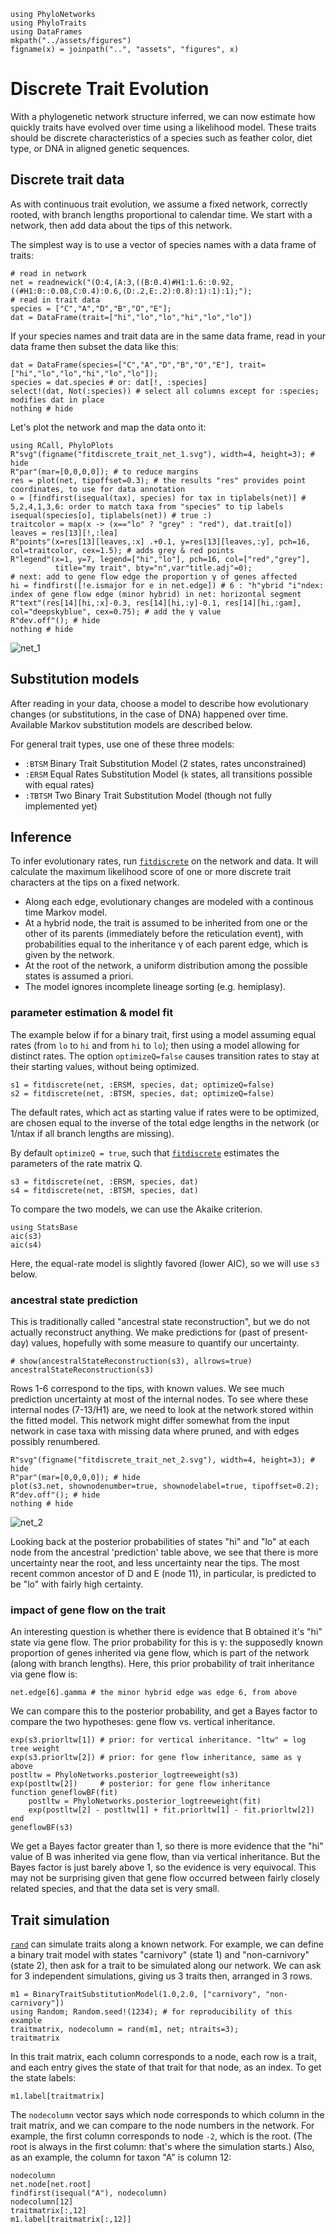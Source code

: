 ```@setup fitdiscrete_trait
using PhyloNetworks
using PhyloTraits
using DataFrames
mkpath("../assets/figures")
figname(x) = joinpath("..", "assets", "figures", x)
```

# Discrete Trait Evolution

With a phylogenetic network structure inferred, we can now estimate how quickly traits
have evolved over time using a likelihood model. These traits should be discrete
characteristics of a species such as feather color, diet type,
or DNA in aligned genetic sequences.

## Discrete trait data

As with continuous trait evolution, we assume a fixed network, correctly rooted,
with branch lengths proportional to calendar time. We start with a network, then
add data about the tips of this network.

The simplest way is to use a vector of species names with a data frame of traits:

```@repl fitdiscrete_trait
# read in network
net = readnewick("(O:4,(A:3,((B:0.4)#H1:1.6::0.92,((#H1:0::0.08,C:0.4):0.6,(D:.2,E:.2):0.8):1):1):1);");
# read in trait data
species = ["C","A","D","B","O","E"];
dat = DataFrame(trait=["hi","lo","lo","hi","lo","lo"])
```

If your species names and trait data are in the same data frame,
read in your data frame then subset the data like this:
```@example fitdiscrete_trait
dat = DataFrame(species=["C","A","D","B","O","E"], trait=["hi","lo","lo","hi","lo","lo"]);
species = dat.species # or: dat[!, :species]
select!(dat, Not(:species)) # select all columns except for :species; modifies dat in place
nothing # hide
```

Let's plot the network and map the data onto it:

```@example fitdiscrete_trait
using RCall, PhyloPlots
R"svg"(figname("fitdiscrete_trait_net_1.svg"), width=4, height=3); # hide
R"par"(mar=[0,0,0,0]); # to reduce margins
res = plot(net, tipoffset=0.3); # the results "res" provides point coordinates, to use for data annotation
o = [findfirst(isequal(tax), species) for tax in tiplabels(net)] # 5,2,4,1,3,6: order to match taxa from "species" to tip labels
isequal(species[o], tiplabels(net)) # true :)
traitcolor = map(x -> (x=="lo" ? "grey" : "red"), dat.trait[o])
leaves = res[13][!,:lea]
R"points"(x=res[13][leaves,:x] .+0.1, y=res[13][leaves,:y], pch=16, col=traitcolor, cex=1.5); # adds grey & red points
R"legend"(x=1, y=7, legend=["hi","lo"], pch=16, col=["red","grey"],
          title="my trait", bty="n",var"title.adj"=0);
# next: add to gene flow edge the proportion γ of genes affected
hi = findfirst([!e.ismajor for e in net.edge]) # 6 : "h"ybrid "i"ndex: index of gene flow edge (minor hybrid) in net: horizontal segment
R"text"(res[14][hi,:x]-0.3, res[14][hi,:y]-0.1, res[14][hi,:gam], col="deepskyblue", cex=0.75); # add the γ value
R"dev.off"(); # hide
nothing # hide
```

![net_1](../assets/figures/fitdiscrete_trait_net_1.svg)

## Substitution models

After reading in your data, choose a model to describe how evolutionary changes
(or substitutions, in the case of DNA) happened over time.
Available Markov substitution models are described below.

For general trait types, use one of these three models:
- `:BTSM` Binary Trait Substitution Model (2 states, rates unconstrained)
- `:ERSM` Equal Rates Substitution Model
  (`k` states, all transitions possible with equal rates)
- `:TBTSM` Two Binary Trait Substitution Model (though not fully implemented yet)


## Inference

To infer evolutionary rates, run [`fitdiscrete`](@ref) on the network and data.
It will calculate the maximum likelihood score
of one or more discrete trait characters at the tips
on a fixed network.

- Along each edge, evolutionary changes are modeled with a
  continous time Markov model.
- At a hybrid node, the trait is assumed to be inherited from one or the other
  of its parents (immediately before the reticulation event),
  with probabilities equal to the inheritance γ of each parent edge,
  which is given by the network.
- At the root of the network, a uniform distribution among the possible
  states is assumed a priori.
- The model ignores incomplete lineage sorting (e.g. hemiplasy).

### parameter estimation & model fit

The example below if for a binary trait, first using a model assuming
equal rates (from `lo` to `hi` and from `hi` to `lo`);
then using a model allowing for distinct rates.
The option `optimizeQ=false` causes transition rates
to stay at their starting values, without being optimized.

```@repl fitdiscrete_trait
s1 = fitdiscrete(net, :ERSM, species, dat; optimizeQ=false)
s2 = fitdiscrete(net, :BTSM, species, dat; optimizeQ=false)
```
The default rates, which act as starting value if rates were to be optimized,
are chosen equal to the inverse of the total edge lengths
in the network (or 1/ntax if all branch lengths are missing).

By default `optimizeQ = true`, such that [`fitdiscrete`](@ref)
estimates the parameters of the rate matrix Q.

```@repl fitdiscrete_trait
s3 = fitdiscrete(net, :ERSM, species, dat)
s4 = fitdiscrete(net, :BTSM, species, dat)
```

To compare the two models, we can use the Akaike criterion.
```@repl fitdiscrete_trait
using StatsBase
aic(s3)
aic(s4)
```
Here, the equal-rate model is slightly favored (lower AIC),
so we will use `s3` below.

### ancestral state prediction

This is traditionally called "ancestral state reconstruction",
but we do not actually reconstruct anything.
We make predictions for (past of present-day) values,
hopefully with some measure to quantify our uncertainty.

```@repl fitdiscrete_trait
# show(ancestralStateReconstruction(s3), allrows=true)
ancestralStateReconstruction(s3)
```
Rows 1-6 correspond to the tips, with known values.
We see much prediction uncertainty at most of the internal nodes.
To see where these internal nodes (7-13/H1) are, we need to look
at the network stored within the fitted model.
This network might differ somewhat from the input network in case
taxa with missing data where pruned, and with edges possibly renumbered.

```@example fitdiscrete_trait
R"svg"(figname("fitdiscrete_trait_net_2.svg"), width=4, height=3); # hide
R"par"(mar=[0,0,0,0]); # hide
plot(s3.net, shownodenumber=true, shownodelabel=true, tipoffset=0.2);
R"dev.off"(); # hide
nothing # hide
```

![net_2](../assets/figures/fitdiscrete_trait_net_2.svg)

Looking back at the posterior probabilities of states "hi" and "lo"
at each node from the ancestral 'prediction' table above,
we see that there is more uncertainty near the root, and
less uncertainty near the tips.
The most recent common ancestor of D and E (node 11),
in particular, is predicted to be "lo" with fairly high certainty.

### impact of gene flow on the trait

An interesting question is whether there is evidence that B obtained
it's "hi" state via gene flow. The prior probability for this is γ:
the supposedly known proportion of genes inherited via gene flow,
which is part of the network (along with branch lengths).
Here, this prior probability of trait inheritance via gene flow is:

```@repl fitdiscrete_trait
net.edge[6].gamma # the minor hybrid edge was edge 6, from above
```

We can compare this to the posterior probability, and get a Bayes factor
to compare the two hypotheses: gene flow vs. vertical inheritance.

```@repl fitdiscrete_trait
exp(s3.priorltw[1]) # prior: for vertical inheritance. "ltw" = log tree weight
exp(s3.priorltw[2]) # prior: for gene flow inheritance, same as γ above
postltw = PhyloNetworks.posterior_logtreeweight(s3)
exp(postltw[2])     # posterior: for gene flow inheritance
function geneflowBF(fit)
    postltw = PhyloNetworks.posterior_logtreeweight(fit)
    exp(postltw[2] - postltw[1] + fit.priorltw[1] - fit.priorltw[2])
end
geneflowBF(s3)
```

We get a Bayes factor greater than 1, so there is more evidence that
the "hi" value of B was inherited via gene flow, than via vertical
inheritance. But the Bayes factor is just barely above 1, so the
evidence is very equivocal.
This may not be surprising given that
gene flow occurred between fairly closely related species,
and that the data set is very small.

## Trait simulation

[`rand`](@ref) can simulate traits along a known network.
For example, we can define a binary trait model with states
"carnivory" (state 1) and "non-carnivory" (state 2), then ask for
a trait to be simulated along our network. We can ask for
3 independent simulations, giving us 3 traits then, arranged in 3 rows.

```@repl fitdiscrete_trait
m1 = BinaryTraitSubstitutionModel(1.0,2.0, ["carnivory", "non-carnivory"])
using Random; Random.seed!(1234); # for reproducibility of this example
traitmatrix, nodecolumn = rand(m1, net; ntraits=3);
traitmatrix
```

In this trait matrix, each column corresponds to a node,
each row is a trait, and each entry gives the state of that trait for that node,
as an index. To get the state labels:

```@repl fitdiscrete_trait
m1.label[traitmatrix]
```

The `nodecolumn` vector says which node corresponds to which column
in the trait matrix, and we can compare to the node numbers in the network.
For example, the first column corresponds to node `-2`, which is the root.
(The root is always in the first column: that's where the simulation starts.)
Also, as an example, the column for taxon "A" is column 12:

```@repl fitdiscrete_trait
nodecolumn
net.node[net.root]
findfirst(isequal("A"), nodecolumn)
nodecolumn[12]
traitmatrix[:,12]
m1.label[traitmatrix[:,12]]
```
